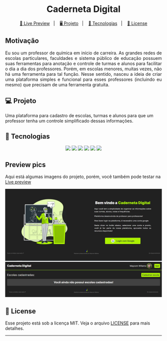 <h1 align="center">
  Caderneta Digital
</h1>

<p align="center">
  <a href="https://cadernetadigital.vercel.app/">🔗 Live Preview</a>&nbsp;&nbsp;&nbsp;|&nbsp;&nbsp;&nbsp;
  <a href="#-projeto">🖥️ Projeto</a>&nbsp;&nbsp;&nbsp;|&nbsp;&nbsp;&nbsp;
  <a href="#-tecnologias">🚀 Tecnologias</a>&nbsp;&nbsp;&nbsp;|&nbsp;&nbsp;&nbsp;
  <a href="#-license">📝 License</a>
</p>

## Motivação

<p align="justify">Eu sou um professor de química em início de carreira. As grandes redes de escolas particulares, faculdades e sistema público de educação possuem suas ferramentas para anotação e controle de turmas e alunos para facilitar o dia a dia dos professores. Porém, em escolas menores, muitas vezes, não há uma ferramenta para tal função. Nesse sentido, nasceu a ideia de criar uma plataforma simples e funcional para esses professores (incluindo eu mesmo) que precisam de uma ferramenta gratuita.</p>

## 💻 Projeto

Uma plataforma para cadastro de escolas, turmas e alunos para que um professor tenha um controle simplificado dessas informações.

## 🚀 Tecnologias

<p align="center">
  <img src="https://img.shields.io/badge/react-%2320232a.svg?style=for-the-badge&logo=react&logoColor=%2361DAFB" />
  <img src="https://img.shields.io/badge/Tailwind%20CSS-06B6D4?style=for-the-badge&logo=Tailwind%20CSS&logoColor=ffffff" />
  <img src="https://img.shields.io/badge/Vite-646CFF?style=for-the-badge&logo=Vite&logoColor=ffffff" />
  <img src="https://img.shields.io/badge/React%20Router%20DOM-CA4245?style=for-the-badge&logo=React%20Router&logoColor=ffffff" />
  <img src="https://img.shields.io/badge/Firebase-FFCA28?style=for-the-badge&logo=Firebase&logoColor=333333" />
  <img src="https://img.shields.io/badge/TypeScript-007ACC?style=for-the-badge&logo=typescript&logoColor=white" />
</p>

## Preview pics

<p>Aqui está algumas imagens do projeto, porém, você também pode testar na <a href="https://cadernetadigital.vercel.app/" target="_blank">Live preview</a></p>

 <div align="center">
 <img src="https://github.com/Maycomwill/CadernetaDigital/blob/master/public/Prints/1.jpg?raw=true" width: 700px/>
 </div>

 <div align="center">
 <img src="https://github.com/Maycomwill/CadernetaDigital/blob/master/public/Prints/2.jpg?raw=true" width: 700px/>
 </div>

## 📝 License

Esse projeto está sob a licença MIT. Veja o arquivo [LICENSE](LICENSE) para mais detalhes.

---
